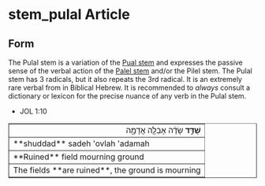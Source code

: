 # stem_pulal Article

## Form
The Pulal stem is a variation of the [Pual stem](https://git.door43.org/Door43/en-uhg/src/master/content/stem_pual/02.md) and expresses the passive sense of the verbal action of the [Palel stem](https://git.door43.org/Door43/en-uhg/src/master/content/stem_piel/02.md) and/or the Pilel stem.  The Pulal stem has 3 radicals, but it also repeats the 3rd radical.  It is an extremely rare verbal from in Biblical Hebrew.  It is recommended to *always* consult a dictionary or lexicon for the precise nuance of any verb in the Pulal stem. 

* JOL 1:10
<table border="1" class="docutils">
<colgroup>
<col width="100%" />
</colgroup>
<tbody valign="top">
<tr class="row-odd" align="right"><td><b>שֻׁדַּ֣ד</b> שָׂדֶ֔ה אָבְלָ֖ה אֲדָמָ֑ה</td>
</tr>
<tr class="row-even"><td>**shuddad** sadeh 'ovlah 'adamah</td>
</tr>
<tr class="row-odd"><td>**Ruined** field mourning ground</td>
</tr>
<tr class="row-even"><td>The fields **are ruined**, the ground is mourning</td>
</tr>
</tbody>
</table>
